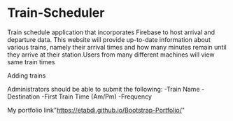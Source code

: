 # Train-Scheduler



Train schedule application that incorporates Firebase to host arrival and departure data.  This website will provide up-to-date information about various trains, namely their arrival times and how many minutes remain until they arrive at their station.Users from many different machines will view same train times



Adding trains

Administrators should be able to submit the following:
  -Train Name
  -Destination
  -First Train Time (Am/Pm)
  -Frequency 
  
 My portfolio link"https://etabdi.github.io/Bootstrap-Portfolio/"
 

